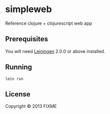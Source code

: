 # simpleweb

Reference clojure + clojurescript web app

## Prerequisites

You will need [Leiningen][1] 2.0.0 or above installed.

[1]: https://github.com/technomancy/leiningen

## Running

    lein run

## License

Copyright © 2013 FIXME
